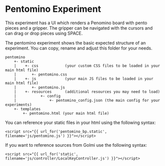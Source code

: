 # Pentomino Experiment

This experiment has a UI which renders a Penomino board with pento pieces and a gripper.
The gripper can be navigated with the cursors and can drag or drop pieces using SPACE.

The pentomino experiment shows the basic expected structure of an experiment. 
You can copy, rename and adjust this folder for your needs.

```
pentomino
    +- static     
    |    +- css            (your custom CSS files to be loaded in your main html file)
    |       +- pentomino.css
    |    +- js             (your main JS files to be loaded in your main html file)
    |       +- pentomino.js
    |    +- resources      (additional resources you may need to load)
    |           +- config
    |               +- pentomino_config.json (the main config for your experiments)
    +- templates
        +- pentomino.html (your main html file)
```

You can reference your static files in your html using the following syntax:

```
<script src="{{ url_for('pentomino_bp.static', filename='js/pentomino.js') }}"></script>
```

If you want to reference sources from Golmi use the following syntax:

```
<script src="{{ url_for('static', filename='js/controller/LocalKeyController.js') }}"></script>
```
